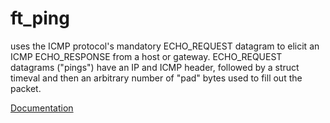 # ft_ping

uses the ICMP protocol's mandatory ECHO_REQUEST datagram to elicit an ICMP ECHO_RESPONSE from a host or
gateway. ECHO_REQUEST datagrams ("pings") have an IP and ICMP header, followed by a struct timeval and then an
arbitrary number of "pad" bytes used to fill out the packet.

[Documentation](https://www.notion.so/Implementing-rt-Protocol-in-C-157b441547cb8063878cfa0e27f2f022?pvs=4)
